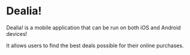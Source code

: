 # Dealia!

Dealia! is a mobile application that can be run on both iOS and Android devices!

It allows users to find the best deals possible for their online purchases.
